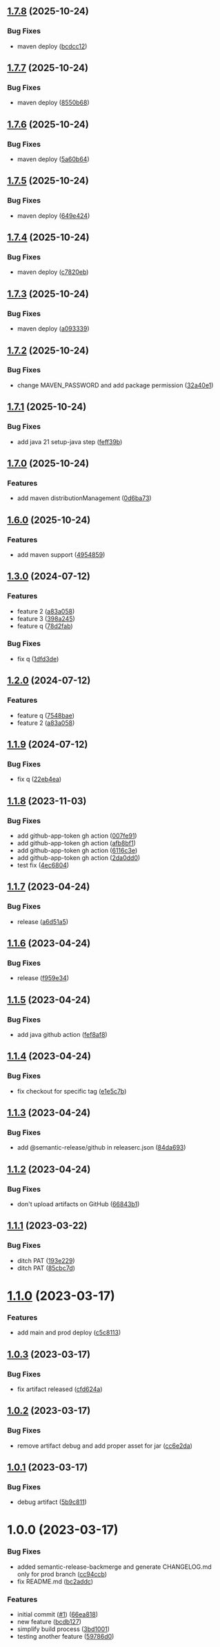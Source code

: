 ## [1.7.8](https://github.com/sfat/semantic-release-spring-boot-playground/compare/1.7.7...1.7.8) (2025-10-24)

### Bug Fixes

* maven deploy ([bcdcc12](https://github.com/sfat/semantic-release-spring-boot-playground/commit/bcdcc1241df4aa02e095542446bad51219a758a5))

## [1.7.7](https://github.com/sfat/semantic-release-spring-boot-playground/compare/1.7.6...1.7.7) (2025-10-24)

### Bug Fixes

* maven deploy ([8550b68](https://github.com/sfat/semantic-release-spring-boot-playground/commit/8550b68c97cecfc8d5dbcbe4c433877f83f447ef))

## [1.7.6](https://github.com/sfat/semantic-release-spring-boot-playground/compare/1.7.5...1.7.6) (2025-10-24)

### Bug Fixes

* maven deploy ([5a60b64](https://github.com/sfat/semantic-release-spring-boot-playground/commit/5a60b64a8fba7b7ded8525730e5bbab95ec901a4))

## [1.7.5](https://github.com/sfat/semantic-release-spring-boot-playground/compare/1.7.4...1.7.5) (2025-10-24)

### Bug Fixes

* maven deploy ([649e424](https://github.com/sfat/semantic-release-spring-boot-playground/commit/649e42461d0496e19d4b7c97bcce028f62914a46))

## [1.7.4](https://github.com/sfat/semantic-release-spring-boot-playground/compare/1.7.3...1.7.4) (2025-10-24)

### Bug Fixes

* maven deploy ([c7820eb](https://github.com/sfat/semantic-release-spring-boot-playground/commit/c7820eb42e7b09b0535219ad5f3ce4f1ef49fe4a))

## [1.7.3](https://github.com/sfat/semantic-release-spring-boot-playground/compare/1.7.2...1.7.3) (2025-10-24)

### Bug Fixes

* maven deploy ([a093339](https://github.com/sfat/semantic-release-spring-boot-playground/commit/a093339929a5ccb12a7ac7f23d046cd6999a51c6))

## [1.7.2](https://github.com/sfat/semantic-release-spring-boot-playground/compare/1.7.1...1.7.2) (2025-10-24)

### Bug Fixes

* change MAVEN_PASSWORD and add package permission ([32a40e1](https://github.com/sfat/semantic-release-spring-boot-playground/commit/32a40e1a113fcd99e8144274dd8d07b847fa9e3b))

## [1.7.1](https://github.com/sfat/semantic-release-spring-boot-playground/compare/1.7.0...1.7.1) (2025-10-24)

### Bug Fixes

* add java 21 setup-java step ([feff39b](https://github.com/sfat/semantic-release-spring-boot-playground/commit/feff39b75e4af4c7faa3e8fdcc2f19dca856c0b7))

## [1.7.0](https://github.com/sfat/semantic-release-spring-boot-playground/compare/1.6.0...1.7.0) (2025-10-24)

### Features

* add maven distributionManagement ([0d6ba73](https://github.com/sfat/semantic-release-spring-boot-playground/commit/0d6ba73bb6b6a5efd8169d83a10a0b2d7814d699))

## [1.6.0](https://github.com/sfat/semantic-release-spring-boot-playground/compare/1.5.0...1.6.0) (2025-10-24)

### Features

* add maven support ([4954859](https://github.com/sfat/semantic-release-spring-boot-playground/commit/4954859f04e50ca7bc05f651ee381526111eee83))

## [1.3.0](https://github.com/sfat/semantic-release-spring-boot-playground/compare/1.2.0...1.3.0) (2024-07-12)


### Features

* feature 2 ([a83a058](https://github.com/sfat/semantic-release-spring-boot-playground/commit/a83a058726206177e67fab67a0d16cee72a30f35))
* feature 3 ([398a245](https://github.com/sfat/semantic-release-spring-boot-playground/commit/398a2456dc436dccd212f92667e9de427ac96f4c))
* feature q ([78d2fab](https://github.com/sfat/semantic-release-spring-boot-playground/commit/78d2fab5dfba5a4c45969a806545b99b0cf778de))

### Bug Fixes

* fix q ([1dfd3de](https://github.com/sfat/semantic-release-spring-boot-playground/commit/1dfd3dec379e1ba0279f03e54062060bfcdf66c1))

## [1.2.0](https://github.com/sfat/semantic-release-spring-boot-playground/compare/1.1.9...1.2.0) (2024-07-12)

### Features

* feature q ([7548bae](https://github.com/sfat/semantic-release-spring-boot-playground/commit/7548baed0364817db0cdbcb8e9e0c28dac9ab1d7))
* feature 2 ([a83a058](https://github.com/sfat/semantic-release-spring-boot-playground/commit/a83a058726206177e67fab67a0d16cee72a30f35))

## [1.1.9](https://github.com/sfat/semantic-release-spring-boot-playground/compare/1.1.8...1.1.9) (2024-07-12)

### Bug Fixes

* fix q ([22eb4ea](https://github.com/sfat/semantic-release-spring-boot-playground/commit/22eb4ea1fce174ee2ea512234820c86cd5b48f60))

## [1.1.8](https://github.com/sfat/semantic-release-spring-boot-playground/compare/1.1.7...1.1.8) (2023-11-03)


### Bug Fixes

* add github-app-token gh action ([007fe91](https://github.com/sfat/semantic-release-spring-boot-playground/commit/007fe910c5da3be7402f8a6fbf1bec575a54d420))
* add github-app-token gh action ([afb8bf1](https://github.com/sfat/semantic-release-spring-boot-playground/commit/afb8bf1b59d1b45280631cb9178a40910e9f878a))
* add github-app-token gh action ([6116c3e](https://github.com/sfat/semantic-release-spring-boot-playground/commit/6116c3e9689b2a3cf3251f7fd04d1830e87419f4))
* add github-app-token gh action ([2da0dd0](https://github.com/sfat/semantic-release-spring-boot-playground/commit/2da0dd0cadc54b16a54fe0441b52c0ed6e8f05db))
* test fix ([4ec6804](https://github.com/sfat/semantic-release-spring-boot-playground/commit/4ec68044e62839e7d311e032285e88b14dc7cb94))

## [1.1.7](https://github.com/sfat/semantic-release-spring-boot-playground/compare/1.1.6...1.1.7) (2023-04-24)


### Bug Fixes

* release ([a6d51a5](https://github.com/sfat/semantic-release-spring-boot-playground/commit/a6d51a5c6cb5434bc2597beff2da6f34d55ddf1e))

## [1.1.6](https://github.com/sfat/semantic-release-spring-boot-playground/compare/1.1.5...1.1.6) (2023-04-24)


### Bug Fixes

* release ([f959e34](https://github.com/sfat/semantic-release-spring-boot-playground/commit/f959e3439b33a7fb010349eff16a3fe22ac97829))

## [1.1.5](https://github.com/sfat/semantic-release-spring-boot-playground/compare/1.1.4...1.1.5) (2023-04-24)


### Bug Fixes

* add java github action ([fef8af8](https://github.com/sfat/semantic-release-spring-boot-playground/commit/fef8af843f9ace191ea48c7e766b4852b45b8340))

## [1.1.4](https://github.com/sfat/semantic-release-spring-boot-playground/compare/1.1.3...1.1.4) (2023-04-24)


### Bug Fixes

* fix checkout for specific tag ([e1e5c7b](https://github.com/sfat/semantic-release-spring-boot-playground/commit/e1e5c7b85b30239eced4add5ac32023757fae9ed))

## [1.1.3](https://github.com/sfat/semantic-release-spring-boot-playground/compare/1.1.2...1.1.3) (2023-04-24)


### Bug Fixes

* add @semantic-release/github in releaserc.json ([84da693](https://github.com/sfat/semantic-release-spring-boot-playground/commit/84da693aa002d951522772bc574e426ebcd1d797))

## [1.1.2](https://github.com/sfat/semantic-release-spring-boot-playground/compare/1.1.1...1.1.2) (2023-04-24)


### Bug Fixes

* don't upload artifacts on GitHub ([66843b1](https://github.com/sfat/semantic-release-spring-boot-playground/commit/66843b1ab55a51e4017fb78f76443e0cf64b38f6))

## [1.1.1](https://github.com/sfat/semantic-release-spring-boot-playground/compare/1.1.0...1.1.1) (2023-03-22)


### Bug Fixes

* ditch PAT ([193e229](https://github.com/sfat/semantic-release-spring-boot-playground/commit/193e229925d409db5fac4edeeab0bbc33cba01dd))
* ditch PAT ([85cbc7d](https://github.com/sfat/semantic-release-spring-boot-playground/commit/85cbc7d70cf0136f9ca10fe78172d9161b397488))

# [1.1.0](https://github.com/sfat/semantic-release-spring-boot-playground/compare/1.0.3...1.1.0) (2023-03-17)


### Features

* add main and prod deploy ([c5c8113](https://github.com/sfat/semantic-release-spring-boot-playground/commit/c5c811348ec75b829df8d15bd8d8850ef56bc7ac))

## [1.0.3](https://github.com/sfat/semantic-release-spring-boot-playground/compare/1.0.2...1.0.3) (2023-03-17)


### Bug Fixes

* fix artifact released ([cfd624a](https://github.com/sfat/semantic-release-spring-boot-playground/commit/cfd624a2fc70351788773bd29bb79eec02757e04))

## [1.0.2](https://github.com/sfat/semantic-release-spring-boot-playground/compare/1.0.1...1.0.2) (2023-03-17)


### Bug Fixes

* remove artifact debug and add proper asset for jar ([cc6e2da](https://github.com/sfat/semantic-release-spring-boot-playground/commit/cc6e2da78c90dc8c2c58d34872f76d5c424d8567))

## [1.0.1](https://github.com/sfat/semantic-release-spring-boot-playground/compare/1.0.0...1.0.1) (2023-03-17)


### Bug Fixes

* debug artifact ([5b9c811](https://github.com/sfat/semantic-release-spring-boot-playground/commit/5b9c81120c4a9e9cec258d6841cb306b45d8ddfa))

# 1.0.0 (2023-03-17)


### Bug Fixes

* added semantic-release-backmerge and generate CHANGELOG.md only for prod branch ([cc94ccb](https://github.com/sfat/semantic-release-spring-boot-playground/commit/cc94ccbe09a2ab894ddcbbf9a8d599af6022654a))
* fix README.md ([bc2addc](https://github.com/sfat/semantic-release-spring-boot-playground/commit/bc2addce793045ebe2bf47bb2ab2e1e768492959))


### Features

* initial commit ([#1](https://github.com/sfat/semantic-release-spring-boot-playground/issues/1)) ([66ea818](https://github.com/sfat/semantic-release-spring-boot-playground/commit/66ea818f75804b14b6708cb20b10783bb18d82a4))
* new feature ([bcdb127](https://github.com/sfat/semantic-release-spring-boot-playground/commit/bcdb127121484f6e23c85588d19686500abf09cd))
* simplify build process ([3bd1001](https://github.com/sfat/semantic-release-spring-boot-playground/commit/3bd10016ed3880f7c4b0f381a06956f3fd4b6c7b))
* testing another feature ([59786d0](https://github.com/sfat/semantic-release-spring-boot-playground/commit/59786d019fe7e830e0c73a67baca61246b669c72))
